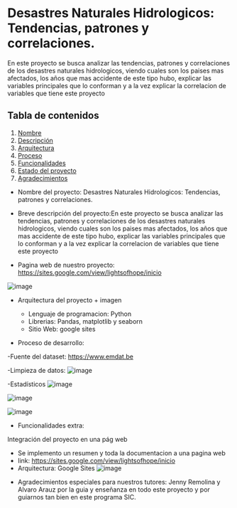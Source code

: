# Desastres Naturales Hidrologicos: Tendencias, patrones y correlaciones. 

En este proyecto se busca analizar las tendencias, patrones y correlaciones de los desastres naturales hidrologicos, viendo cuales son los paises mas afectados, los años que mas accidente de este tipo hubo, explicar las variables principales que lo conforman y a la vez explicar la correlacion de variables que tiene este proyecto

## Tabla de contenidos

1. [Nombre](#Nombre)
2. [Descripción](#descripción)
3. [Arquitectura](#Arquitectura)
4. [Proceso](#Proceso)
5. [Funcionalidades](#Funcionalidades)
6. [Estado del proyecto](#EstadoDelProyecto)
7. [Agradecimientos](#Agradecimientos)


* Nombre del proyecto: Desastres Naturales Hidrologicos: Tendencias, patrones y correlaciones. 

* Breve descripción del proyecto:En este proyecto se busca analizar las tendencias, patrones y correlaciones de los desastres naturales hidrologicos, viendo cuales son los paises mas afectados, los años que mas accidente de este tipo hubo, explicar las variables principales que lo conforman y a la vez explicar la correlacion de variables que tiene este proyecto
  
* Pagina web de nuestro proyecto: https://sites.google.com/view/lightsofhope/inicio
  
![image](https://github.com/user-attachments/assets/c7978d21-0d0a-45a6-aebd-0fb35cb93a69)


* Arquitectura del proyecto + imagen
  - Lenguaje de programacion: Python
  - Librerias: Pandas, matplotlib y seaborn
  - Sitio Web: google sites

* Proceso de desarrollo:

-Fuente del dataset: https://www.emdat.be

-Limpieza de datos:
![image](https://github.com/user-attachments/assets/dc381d35-da5d-469c-b79d-d21197b4252c)

-Estadísticos
![image](https://github.com/user-attachments/assets/e9db8c15-a45b-4dca-bae8-6f54e27be145)

![image](https://github.com/user-attachments/assets/ee8411e0-9da4-44e8-8e83-47b928f24e77)

![image](https://github.com/user-attachments/assets/f40f5bb2-7687-47be-888f-82ff7dbb6ed4)

* Funcionalidades extra:

Integración del proyecto en una pág web
- Se implemento un resumen y toda la documentacion a una pagina web
- link: https://sites.google.com/view/lightsofhope/inicio
- Arquitectura: Google Sites
![image](https://github.com/user-attachments/assets/927ab330-b790-408b-b50a-be6ba9a296ae)



* Agradecimientos especiales para nuestros tutores: Jenny Remolina y Alvaro Arauz por la guia y enseñanza en todo este proyecto y por guiarnos tan bien en este programa SIC.
  
